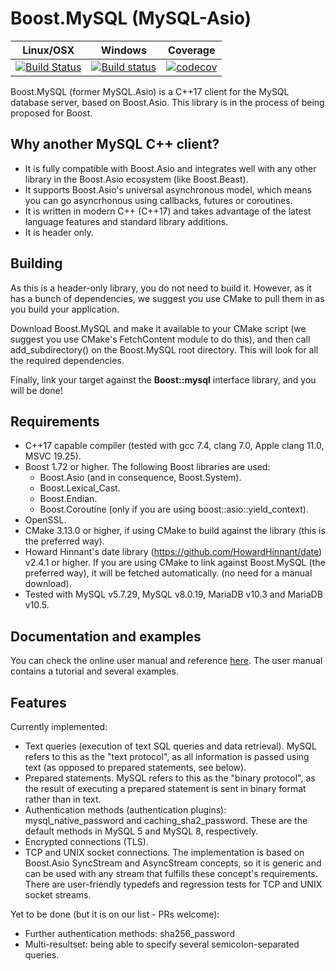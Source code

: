 # Boost.MySQL (MySQL-Asio)

 Linux/OSX | Windows | Coverage
-----------|---------|----------
[![Build Status](https://travis-ci.com/anarthal/mysql-asio.png?branch=master)](https://github.com/anarthal/mysql-asio) | [![Build status](https://ci.appveyor.com/api/projects/status/slqnb8mt91v33p1y/branch/master?svg=true)](https://ci.appveyor.com/project/anarthal/mysql-asio/branch/master) | [![codecov](https://codecov.io/gh/anarthal/mysql-asio/branch/master/graph/badge.svg)](https://codecov.io/gh/anarthal/mysql-asio/branch/master)

Boost.MySQL (former MySQL.Asio) is a C++17 client for the MySQL database server, based on Boost.Asio.
This library is in the process of being proposed for Boost.

## Why another MySQL C++ client?

- It is fully compatible with Boost.Asio and integrates well with any other
  library in the Boost.Asio ecosystem (like Boost.Beast).
- It supports Boost.Asio's universal asynchronous model, which means you can
  go asyncrhonous using callbacks, futures or coroutines.
- It is written in modern C++ (C++17) and takes advantage of the latest language
  features and standard library additions.
- It is header only.

## Building

As this is a header-only library, you do not need to build it. However, as it
has a bunch of dependencies, we suggest you use CMake to pull them in as you build
your application.

Download Boost.MySQL and make it available to your CMake script (we suggest you use
CMake's FetchContent module to do this), and then call add_subdirectory() on the
Boost.MySQL root directory. This will look for all the required dependencies.

Finally, link your target against the **Boost::mysql** interface library, and you will be done!

## Requirements

- C++17 capable compiler (tested with gcc 7.4, clang 7.0, Apple clang 11.0, MSVC 19.25).
- Boost 1.72 or higher. The following Boost libraries are used:
    - Boost.Asio (and in consequence, Boost.System).
    - Boost.Lexical_Cast.
    - Boost.Endian.
    - Boost.Coroutine (only if you are using boost::asio::yield_context).
- OpenSSL.
- CMake 3.13.0 or higher, if using CMake to build against the library (this is the preferred way).
- Howard Hinnant's date library (https://github.com/HowardHinnant/date) v2.4.1 or higher.
  If you are using CMake to link against Boost.MySQL (the preferred way), it will be fetched automatically.
  (no need for a manual download).
- Tested with MySQL v5.7.29, MySQL v8.0.19, MariaDB v10.3 and MariaDB v10.5.

## Documentation and examples

You can check the online user manual and reference [here](https://anarthal.github.io/boost-mysql-docs/index.html).
The user manual contains a tutorial and several examples.

## Features

Currently implemented:
- Text queries (execution of text SQL queries and data retrieval).
  MySQL refers to this as the "text protocol", as all information is passed using text
  (as opposed to prepared statements, see below).
- Prepared statements. MySQL refers to this as the "binary protocol", as the result
  of executing a prepared statement is sent in binary format rather than in text.
- Authentication methods (authentication plugins): mysql_native_password and
  caching_sha2_password. These are the default methods in MySQL 5 and MySQL 8,
  respectively.
- Encrypted connections (TLS).
- TCP and UNIX socket connections. The implementation is based on Boost.Asio
  SyncStream and AsyncStream concepts, so it is generic and can be used with
  any stream that fulfills these concept's requirements. There are user-friendly
  typedefs and regression tests for TCP and UNIX socket streams.

Yet to be done (but it is on our list - PRs welcome):

- Further authentication methods: sha256_password
- Multi-resultset: being able to specify several semicolon-separated queries. 
